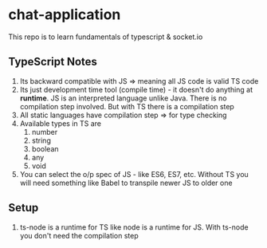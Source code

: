 # chat-application

This repo is to learn fundamentals of typescript &amp; socket.io

## TypeScript Notes

1. Its backward compatible with JS => meaning all JS code is valid TS code
2. Its just development time tool (compile time) - it doesn't do anything at **runtime**. JS is an interpreted language unlike Java. There is no compilation step involved. But with TS there is a compilation step
3. All static languages have compilation step => for type checking
4. Available types in TS are
   1. number
   2. string
   3. boolean
   4. any
   5. void
5. You can select the o/p spec of JS - like ES6, ES7, etc. Without TS you will need something like Babel to transpile newer JS to older one

## Setup

1. ts-node is a runtime for TS like node is a runtime for JS. With ts-node you don't need the compilation step
